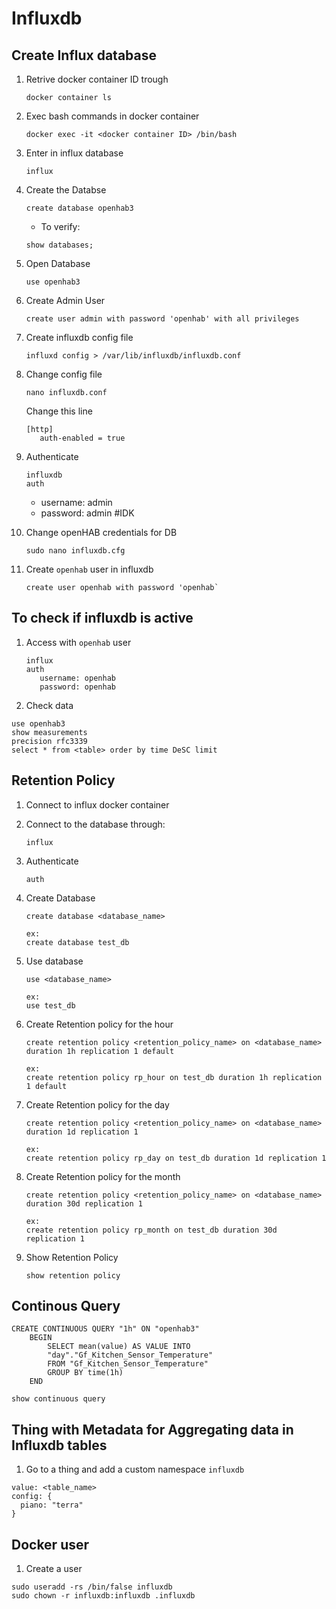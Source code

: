 # Influxdb

## Create Influx database

1. Retrive docker container ID trough

   ```terminal
   docker container ls
   ```

2. Exec bash commands in docker container

   ```terminal
   docker exec -it <docker container ID> /bin/bash
   ```

3. Enter in influx database

   ```temrminal
   influx
   ```

4. Create the Databse

   ```terminal
   create database openhab3
   ```

   - To verify:

   ```terminal
   show databases;
   ```

5. Open Database

   ```terminal
   use openhab3
   ```

6. Create Admin User

   ```terminal
   create user admin with password 'openhab' with all privileges
   ```

7. Create influxdb config file

   ```terminal
   influxd config > /var/lib/influxdb/influxdb.conf
   ```

8. Change config file

   ```terminal
   nano influxdb.conf
   ```

   Change this line

   ```terminal
   [http]
      auth-enabled = true
   ```

9. Authenticate

   ```terminal
   influxdb
   auth
   ```

   - username: admin
   - password: admin #IDK

10. Change openHAB credentials for DB

    ```terminal
    sudo nano influxdb.cfg
    ```

11. Create `openhab` user in influxdb

    ```terminal
    create user openhab with password 'openhab`
    ```

## To check if influxdb is active

1. Access with `openhab` user

   ```terminal
   influx
   auth
      username: openhab
      password: openhab
   ```

2. Check data

```terminal
use openhab3
show measurements
precision rfc3339
select * from <table> order by time DeSC limit
```

## Retention Policy

1. Connect to influx docker container
2. Connect to the database through:

   ```terminal
   influx
   ```

3. Authenticate

   ```terminal
   auth
   ```

4. Create Database

   ```terminal
   create database <database_name>

   ex:
   create database test_db
   ```

5. Use database

   ```terminal
   use <database_name>

   ex:
   use test_db
   ```

6. Create Retention policy for the hour

   ```terminal
   create retention policy <retention_policy_name> on <database_name> duration 1h replication 1 default

   ex:
   create retention policy rp_hour on test_db duration 1h replication 1 default
   ```

7. Create Retention policy for the day

   ```terminal
   create retention policy <retention_policy_name> on <database_name> duration 1d replication 1

   ex:
   create retention policy rp_day on test_db duration 1d replication 1
   ```

8. Create Retention policy for the month

   ```terminal
   create retention policy <retention_policy_name> on <database_name> duration 30d replication 1

   ex:
   create retention policy rp_month on test_db duration 30d replication 1
   ```

9. Show Retention Policy

   ```terminal
   show retention policy
   ```

## Continous Query

```terminal
CREATE CONTINUOUS QUERY "1h" ON "openhab3"
    BEGIN
        SELECT mean(value) AS VALUE INTO
        "day"."Gf_Kitchen_Sensor_Temperature"
        FROM "Gf_Kitchen_Sensor_Temperature"
        GROUP BY time(1h)
    END
```

```terminal
show continuous query
```

## Thing with Metadata for Aggregating data in Influxdb tables

1. Go to a thing and add a custom namespace `influxdb`

```terminal
value: <table_name>
config: {
  piano: "terra"
}
```

## Docker user

1. Create a user

```terminal
sudo useradd -rs /bin/false influxdb
sudo chown -r influxdb:influxdb .influxdb
```

